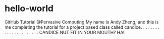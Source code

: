 # hello-world
GitHub Tutorial @Pervasive Computing
My name is Andy Zheng, and this is me completing the tutorial for a project based class called candice.
.
.
.
.
.
.
.
.
.
.
.
.
.
.
.
.
.
.
.
.
.
CANDICE NUT FIT IN YOUR MOUTH?
HA!
